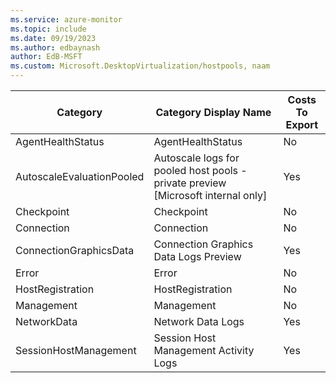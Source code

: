 ```yaml
---
ms.service: azure-monitor
ms.topic: include
ms.date: 09/19/2023
ms.author: edbaynash
author: EdB-MSFT
ms.custom: Microsoft.DesktopVirtualization/hostpools, naam
---
```

  
  
|Category|Category Display Name|Costs To Export|
|---|---|---|
|AgentHealthStatus |AgentHealthStatus |No |
|AutoscaleEvaluationPooled |Autoscale logs for pooled host pools - private preview [Microsoft internal only] |Yes |
|Checkpoint |Checkpoint |No |
|Connection |Connection |No |
|ConnectionGraphicsData |Connection Graphics Data Logs Preview |Yes |
|Error |Error |No |
|HostRegistration |HostRegistration |No |
|Management |Management |No |
|NetworkData |Network Data Logs |Yes |
|SessionHostManagement |Session Host Management Activity Logs |Yes |